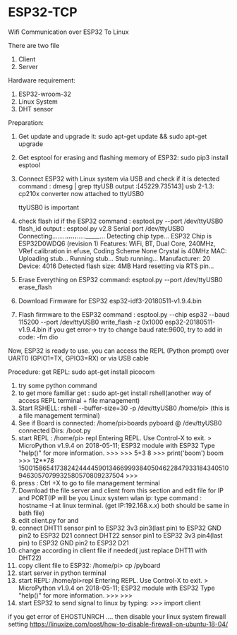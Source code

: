 # ESP32-TCP
Wifi Communication over ESP32 To Linux

There are two file
1. Client
2. Server

Hardware requirement:
1. ESP32-wroom-32
2. Linux System
3. DHT sensor

Preparation:
1. Get update and upgrade it: 
   sudo apt-get update && sudo apt-get upgrade
2. Get esptool for erasing and flashing memory of ESP32:
   sudo pip3 install esptool
3. Connect ESP32 with Linux system via USB and check if it is detected
   command : dmesg | grep ttyUSB
   output  :[45229.735143] usb 2-1.3: cp210x converter now attached to ttyUSB0
   
   ttyUSB0 is important
4. check flash id if the ESP32
   command : esptool.py --port /dev/ttyUSB0 flash_id
   output  : esptool.py v2.8
             Serial port /dev/ttyUSB0
             Connecting........_____....._____....._____...
             Detecting chip type... ESP32
             Chip is ESP32D0WDQ6 (revision 1)
             Features: WiFi, BT, Dual Core, 240MHz, VRef calibration in efuse, Coding Scheme None
             Crystal is 40MHz
             MAC: <MAC ADDRESS of ESP32>
             Uploading stub...
             Running stub...
             Stub running...
             Manufacturer: 20
             Device: 4016
             Detected flash size: 4MB
             Hard resetting via RTS pin...
5.  Erase Everything on ESP32
    command: esptool.py --port /dev/ttyUSB0 erase_flash
    
6. Download Firmware for ESP32
   esp32-idf3-20180511-v1.9.4.bin
7. Flash firmware to the ESP32
   command : esptool.py --chip esp32 --baud 115200 --port /dev/ttyUSB0 write_flash -z 0x1000 esp32-20180511-v1.9.4.bin
   if you get error-> try to change baud rate:9600, try to add in code: -fm dio


Now, ESP32 is ready to use. you can access the REPL (Python prompt) over UART0 (GPIO1=TX, GPIO3=RX) or via USB cable


Procedure: 
get REPL: sudo apt-get install picocom
1. try some python command
2. to get more familiar get : sudo apt-get install rshell(another way of access REPL terminal + file management)
3. Start RSHELL: rshell --buffer-size=30 -p /dev/ttyUSB0 
                 /home/pi>     (this is a file management terminal)
4. See if Board is connected: /home/pi>boards
                              pyboard @ /dev/ttyUSB0 connected Dirs: /boot.py
5. start REPL : /home/pi> repl
                Entering REPL. Use Control-X to exit.
                >
                MicroPython v1.9.4 on 2018-05-11; ESP32 module with ESP32
                Type "help()" for more information.
                >>> 
                >>> 5+3
                8
                >>> print('boom')
                boom
                >>> 12**78
                1500158654173824244445901346699938405046228479331843405109463057079932580570809237504
                >>> 
 6. press : Ctrl +X to go to file management terminal
 7. Download the file server and client from this section and edit file for IP and PORT(IP will be you Linux system wlan ip:     type command : hostname -I at linux terminal. (get IP:192.168.x.x) both should be same in bath file)
 9. edit client.py for <Wifi SSID> and <wifi-password> 
 10. connect DHT11 sensor
                       pin1            to ESP32 3v3
                       pin3(last pin)  to ESP32 GND
                       pin2            to ESP32 D21
     connect DHT22 sensor
                       pin1            to ESP32 3v3
                       pin4(last pin)  to ESP32 GND
                       pin2            to ESP32 D21 
11. change according in client file if needed( just replace DHT11 with DHT22)
13. copy client file to ESP32: /home/pi> cp <path to client.py> /pyboard
14. start server in python terminal
15. start REPL: /home/pi>repl
                Entering REPL. Use Control-X to exit.
                >
                MicroPython v1.9.4 on 2018-05-11; ESP32 module with ESP32
                Type "help()" for more information.
                >>>
                >>>
16. start ESP32 to send signal to linux by typing: >>> import client
  
  
  if you get error of EHOSTUNRCH .... then disable your linux system firewall setting
  https://linuxize.com/post/how-to-disable-firewall-on-ubuntu-18-04/
  
